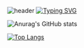 ![header](https://capsule-render.vercel.app/api?type=waving&color=6994CDEE&text=&animation=twinkling&height=80)
[![Typing SVG](https://readme-typing-svg.demolab.com?font=Alkatra&weight=500&size=45&duration=3500&pause=3&color=6994CDEE&center=false&vCenter=false&multiline=true&repeat=true&width=1000&height=100&lines=Welcome+to+yojihan's+GitHub!👋)](https://git.io/typing-svg)

![Anurag's GitHub stats](https://github-readme-stats.vercel.app/api?username=yojihan&show_icons=true)

[![Top Langs](https://github-readme-stats.vercel.app/api/top-langs/?username=yojihan&layout=donut)](https://github.com/anuraghazra/github-readme-stats)
